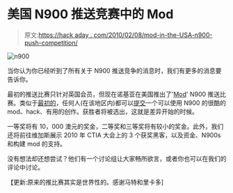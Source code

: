 # 美国 N900 推送竞赛中的 Mod

> 原文:[https://hack aday . com/2010/02/08/mod-in-the-USA-n900-push-competition/](https://hackaday.com/2010/02/08/mod-in-the-usa-n900-push-competition/)

![](../Images/36ec5584beeabbd85a9bae65379f4369.png "n900")

当你认为你已经听到了所有关于 N900 推送竞争的消息时，我们有更多的消息要告诉你。

最初的推送比赛只针对英国会员，但现在诺基亚在美国推出了'[Mod](http://blogs.nokia.com/pushn900/usa/)' N900 推送比赛。类似于[最初的](http://hackaday.com/2009/09/20/nokia-push-competition/)，任何人(在该地区内)都可以[提交](http://blogs.nokia.com/pushn900/usa/submit-an-idea/)一个可以使用 N900 的很酷的 mod、hack、有用的创作。获胜者将被选出，这就是差异开始的时候。

一等奖将有 10，000 澳元的奖金，二等奖和三等奖将有较小的奖金。此外，我们还将前往维加斯展示 2010 年 CTIA 大会上的 3 个获奖黑客，以及资金、N900s 和构建 mod 的支持。

没有想法却还想尝试？他们有一个讨论组让大家畅所欲言，或者你也可以在我们的评论中讨论。

【更新:原来的推比赛其实是世界性的。感谢马特和里卡多]